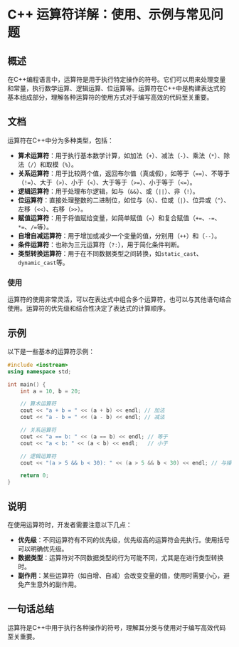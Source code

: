 <!--
Meta Description: # C++ 运算符详解：使用、示例与常见问题 ## 概述 在C++编程语言中，运算符是用于执行特定操作的符号。它们可以用来处理变量和常量，执行数学运算、逻辑运算、位运算等。运算符在C++中是构建表达式的基本组成部分，理解各种运算符的使用方式对于编写高效的代码至关重要。 ## 文档 运算符在C++中分...
Meta Keywords: cout, endl, 运算符在c, 算术运算符, 关系运算符
-->

# C++ 运算符详解：使用、示例与常见问题

## 概述
在C++编程语言中，运算符是用于执行特定操作的符号。它们可以用来处理变量和常量，执行数学运算、逻辑运算、位运算等。运算符在C++中是构建表达式的基本组成部分，理解各种运算符的使用方式对于编写高效的代码至关重要。

## 文档
运算符在C++中分为多种类型，包括：
- **算术运算符**：用于执行基本数学计算，如加法（`+`）、减法（`-`）、乘法（`*`）、除法（`/`）和取模（`%`）。
- **关系运算符**：用于比较两个值，返回布尔值（真或假），如等于（`==`）、不等于（`!=`）、大于（`>`）、小于（`<`）、大于等于（`>=`）、小于等于（`<=`）。
- **逻辑运算符**：用于处理布尔逻辑，如与（`&&`）、或（`||`）、非（`!`）。
- **位运算符**：直接处理整数的二进制位，如位与（`&`）、位或（`|`）、位异或（`^`）、左移（`<<`）、右移（`>>`）。
- **赋值运算符**：用于将值赋给变量，如简单赋值（`=`）和复合赋值（`+=`、`-=`、`*=`、`/=`等）。
- **自增自减运算符**：用于增加或减少一个变量的值，分别用（`++`）和（`--`）。
- **条件运算符**：也称为三元运算符（`?:`），用于简化条件判断。
- **类型转换运算符**：用于在不同数据类型之间转换，如`static_cast`、`dynamic_cast`等。

### 使用
运算符的使用非常灵活，可以在表达式中组合多个运算符，也可以与其他语句结合使用。运算符的优先级和结合性决定了表达式的计算顺序。

## 示例
以下是一些基本的运算符示例：

```cpp
#include <iostream>
using namespace std;

int main() {
    int a = 10, b = 20;

    // 算术运算符
    cout << "a + b = " << (a + b) << endl; // 加法
    cout << "a - b = " << (a - b) << endl; // 减法

    // 关系运算符
    cout << "a == b: " << (a == b) << endl; // 等于
    cout << "a < b: " << (a < b) << endl;   // 小于

    // 逻辑运算符
    cout << "(a > 5 && b < 30): " << (a > 5 && b < 30) << endl; // 与操作

    return 0;
}
```

## 说明
在使用运算符时，开发者需要注意以下几点：
- **优先级**：不同运算符有不同的优先级，优先级高的运算符会先执行。使用括号可以明确优先级。
- **数据类型**：运算符对不同数据类型的行为可能不同，尤其是在进行类型转换时。
- **副作用**：某些运算符（如自增、自减）会改变变量的值，使用时需要小心，避免产生意外的副作用。

## 一句话总结
运算符是C++中用于执行各种操作的符号，理解其分类与使用对于编写高效代码至关重要。